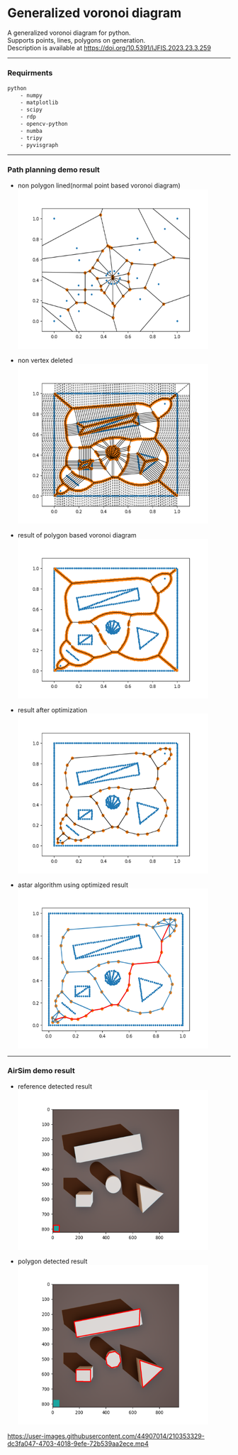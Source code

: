 # Generalized voronoi diagram  
A generalized voronoi diagram for python.  
Supports points, lines, polygons on generation.  
Description is available at https://doi.org/10.5391/IJFIS.2023.23.3.259  

-----  

### Requirments
~~~
python   
    - numpy  
    - matplotlib  
    - scipy  
    - rdp  
    - opencv-python  
    - numba  
    - tripy  
    - pyvisgraph  
~~~
-----  
  
### Path planning demo result
* non polygon lined(normal point based voronoi diagram)  
  <img src="./result/non_lined_result.png" width="430px" height="360px">

* non vertex deleted  
  <img src="./result/non_deleted_result.png" width="430px" height="360px">

* result of polygon based voronoi diagram  
  <img src="./result/non_optimized_result.png" width="430px" height="360px">

* result after optimization  
  <img src="./result/optimized_result.png" width="430px" height="360px">

* astar algorithm using optimized result  
  <img src="./result/astar_result.png" width="430px" height="360px">
-----  
  
### AirSim demo result
* reference detected result  
  <img src="./result/reference_bound_detect_result.png" width="430px" height="360px">

* polygon detected result  
  <img src="./result/polygon_detect_result.png" width="430px" height="360px">
  

https://user-images.githubusercontent.com/44907014/210353329-dc3fa047-4703-4018-9efe-72b539aa2ece.mp4

